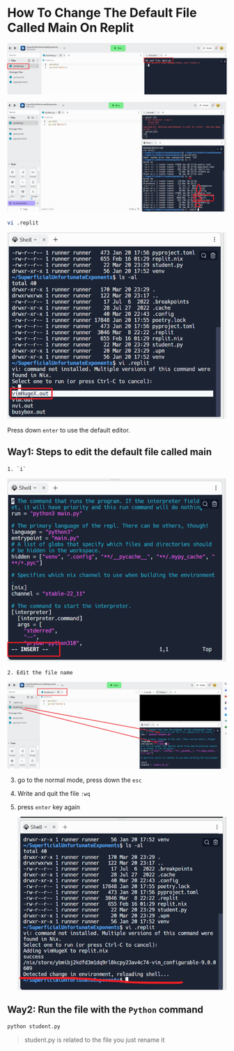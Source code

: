 # How To Change The Default File Called Main On Replit



![image-20230320162930611](./pictures/How%20To%20Change%20The%20Default%20File%20Called%20Main%20On%20Replit/image-20230320162930611.png)

![image-20230320163118416](./pictures/How%20To%20Change%20The%20Default%20File%20Called%20Main%20On%20Replit/image-20230320163118416.png)



```bash
vi .replit
```

![image-20230320163153292](./pictures/How%20To%20Change%20The%20Default%20File%20Called%20Main%20On%20Replit/image-20230320163153292.png)

Press down `enter` to use the default editor.

## Way1: Steps to edit the default file called main

	1. `i`

   ![image-20230320163339180](./pictures/How%20To%20Change%20The%20Default%20File%20Called%20Main%20On%20Replit/image-20230320163339180.png)

	2. Edit the file name

   ![image-20230320163440995](./pictures/How%20To%20Change%20The%20Default%20File%20Called%20Main%20On%20Replit/image-20230320163440995.png)

   3. go to the normal mode, press down the `esc`

   4. Write and quit the file `:wq`

   5. press `enter` key again

      ![image-20230320163636297](./pictures/How%20To%20Change%20The%20Default%20File%20Called%20Main%20On%20Replit/image-20230320163636297.png)



## Way2: Run the file with the `Python` command

```bash
python student.py
```

> student.py is related to the file you just rename it